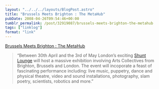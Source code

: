 ```yaml
---
layout: "../../../layouts/BlogPost.astro"
title: "Brussels Meets Brighton : The MetaHub"
pubDate: 2008-04-26T09:54:46+00:00
tumblr_permalink: /post/32919087/brussels-meets-brighton-the-metahub
tags: ["linklog"]
format: "link"
---
```


[Brussels Meets Brighton : The MetaHub][1]

> “Between 30th April and the 3rd of May London’s exciting [Shunt Lounge](http://www.shunt.co.uk/) will host a massive exhibition involving Arts Collectives from Brighton, Brussels and London. The event will incoporate a feast of fascinating performance including: live music, puppetry, dance and physical theatre, video and sound installations, photography, slam poetry, scientists, robotics and more.”

[1]: http://brusselsmeetsbrighton.org/
